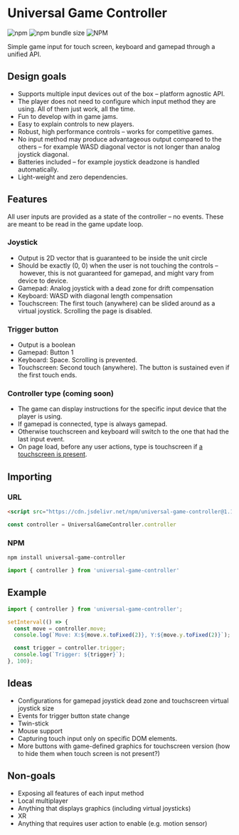 # Universal Game Controller

![npm](https://img.shields.io/npm/v/universal-game-controller)
![npm bundle size](https://img.shields.io/bundlephobia/min/universal-game-controller)
![NPM](https://img.shields.io/npm/l/universal-game-controller)

Simple game input for touch screen, keyboard and gamepad through a unified API.

## Design goals
- Supports multiple input devices out of the box – platform agnostic API.
- The player does not need to configure which input method they are using. All of them just work, all the time.
- Fun to develop with in game jams.
- Easy to explain controls to new players.
- Robust, high performance controls – works for competitive games.
- No input method may produce advantageous output compared to the others – for example WASD diagonal vector is not longer than analog joystick diagonal.
- Batteries included – for example joystick deadzone is handled automatically.
- Light-weight and zero dependencies.

## Features

All user inputs are provided as a state of the controller – no events. These are meant to be read in the game update loop.

### Joystick
- Output is 2D vector that is guaranteed to be inside the unit circle
- Should be exactly (0, 0) when the user is not touching the controls – however, this is not guaranteed for gamepad, and might vary from device to device.
- Gamepad: Analog joystick with a dead zone for drift compensation
- Keyboard: WASD with diagonal length compensation
- Touchscreen: The first touch (anywhere) can be slided around as a virtual joystick. Scrolling the page is disabled.

### Trigger button
- Output is a boolean
- Gamepad: Button 1
- Keyboard: Space. Scrolling is prevented.
- Touchscreen: Second touch (anywhere). The button is sustained even if the first touch ends.

### Controller type (coming soon)
- The game can display instructions for the specific input device that the player is using.
- If gamepad is connected, type is always gamepad.
- Otherwise touchscreen and keyboard will switch to the one that had the last input event.
- On page load, before any user actions, type is touchscreen if [a touchscreen is present](https://hacks.mozilla.org/2013/04/detecting-touch-its-the-why-not-the-how/).

## Importing

### URL

```html
<script src="https://cdn.jsdelivr.net/npm/universal-game-controller@1.1.1/index.js"></script>
```

```javascript
const controller = UniversalGameController.controller
```

### NPM
```sh
npm install universal-game-controller
```

```javascript
import { controller } from 'universal-game-controller'
```

## Example
```javascript
import { controller } from 'universal-game-controller';

setInterval(() => {
  const move = controller.move;
  console.log(`Move: X:${move.x.toFixed(2)}, Y:${move.y.toFixed(2)}`);

  const trigger = controller.trigger;
  console.log(`Trigger: ${trigger}`);
}, 100);
```

## Ideas
- Configurations for gamepad joystick dead zone and touchscreen virtual joystick size
- Events for trigger button state change
- Twin-stick
- Mouse support
- Capturing touch input only on specific DOM elements.
- More buttons with game-defined graphics for touchscreen version (how to hide them when touch screen is not present?)

## Non-goals
- Exposing all features of each input method
- Local multiplayer
- Anything that displays graphics (including virtual joysticks)
- XR
- Anything that requires user action to enable (e.g. motion sensor)